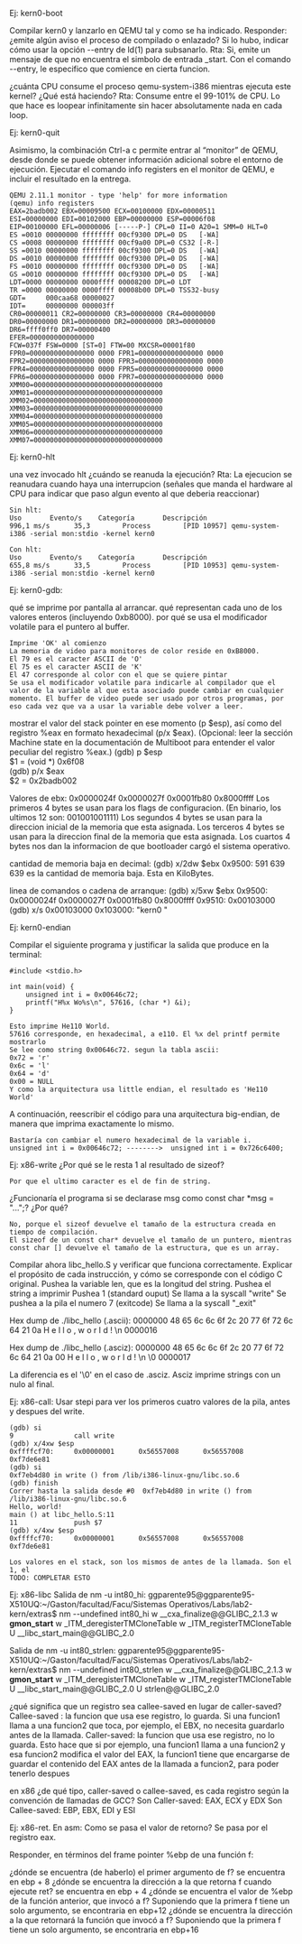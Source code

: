Ej: kern0-boot

Compilar kern0 y lanzarlo en QEMU tal y como se ha indicado. Responder:
¿emite algún aviso el proceso de compilado o enlazado? Si lo hubo, indicar cómo usar la opción --entry de ld(1) para subsanarlo.
    Rta: Si, emite un mensaje de que no encuentra el simbolo de entrada _start. Con el comando --entry, le especifico que comience en cierta funcion.

¿cuánta CPU consume el proceso qemu-system-i386 mientras ejecuta este kernel? ¿Qué está haciendo?
    Rta: Consume entre el 99-101% de CPU. Lo que hace es loopear infinitamente sin hacer absolutamente nada en cada loop.



Ej: kern0-quit

Asimismo, la combinación Ctrl-a c permite entrar al “monitor” de QEMU, desde donde se puede obtener información adicional sobre el entorno de ejecución. Ejecutar el comando info registers en el monitor de QEMU, e incluir el resultado en la entrega.

    QEMU 2.11.1 monitor - type 'help' for more information
    (qemu) info registers
    EAX=2badb002 EBX=00009500 ECX=00100000 EDX=00000511
    ESI=00000000 EDI=00102000 EBP=00000000 ESP=00006f08
    EIP=00100000 EFL=00000006 [-----P-] CPL=0 II=0 A20=1 SMM=0 HLT=0
    ES =0010 00000000 ffffffff 00cf9300 DPL=0 DS   [-WA]
    CS =0008 00000000 ffffffff 00cf9a00 DPL=0 CS32 [-R-]
    SS =0010 00000000 ffffffff 00cf9300 DPL=0 DS   [-WA]
    DS =0010 00000000 ffffffff 00cf9300 DPL=0 DS   [-WA]
    FS =0010 00000000 ffffffff 00cf9300 DPL=0 DS   [-WA]
    GS =0010 00000000 ffffffff 00cf9300 DPL=0 DS   [-WA]
    LDT=0000 00000000 0000ffff 00008200 DPL=0 LDT
    TR =0000 00000000 0000ffff 00008b00 DPL=0 TSS32-busy
    GDT=     000caa68 00000027
    IDT=     00000000 000003ff
    CR0=00000011 CR2=00000000 CR3=00000000 CR4=00000000
    DR0=00000000 DR1=00000000 DR2=00000000 DR3=00000000
    DR6=ffff0ff0 DR7=00000400
    EFER=0000000000000000
    FCW=037f FSW=0000 [ST=0] FTW=00 MXCSR=00001f80
    FPR0=0000000000000000 0000 FPR1=0000000000000000 0000
    FPR2=0000000000000000 0000 FPR3=0000000000000000 0000
    FPR4=0000000000000000 0000 FPR5=0000000000000000 0000
    FPR6=0000000000000000 0000 FPR7=0000000000000000 0000
    XMM00=00000000000000000000000000000000 XMM01=00000000000000000000000000000000
    XMM02=00000000000000000000000000000000 XMM03=00000000000000000000000000000000
    XMM04=00000000000000000000000000000000 XMM05=00000000000000000000000000000000
    XMM06=00000000000000000000000000000000 XMM07=00000000000000000000000000000000




Ej: kern0-hlt

una vez invocado hlt ¿cuándo se reanuda la ejecución?
    Rta: La ejecucion se reanudara cuando haya una interrupcion (señales que manda el hardware al CPU para indicar que paso algun evento al que deberia reaccionar)


    Sin hlt:
    Uso       Evento/s    Categoría       Descripción
    996,1 ms/s      35,3        Process        [PID 10957] qemu-system-i386 -serial mon:stdio -kernel kern0

    Con hlt:
    Uso       Evento/s    Categoría       Descripción
    655,8 ms/s      33,5        Process        [PID 10953] qemu-system-i386 -serial mon:stdio -kernel kern0




Ej: kern0-gdb:


qué se imprime por pantalla al arrancar.
qué representan cada uno de los valores enteros (incluyendo 0xb8000).
por qué se usa el modificador volatile para el puntero al buffer.

    Imprime 'OK' al comienzo
    La memoria de video para monitores de color reside en 0xB8000.
    El 79 es el caracter ASCII de 'O'
    El 75 es el caracter ASCII de 'K'
    El 47 corresponde al color con el que se quiere pintar
    Se usa el modificador volatile para indicarle al compilador que el valor de la variable al que esta asociado puede cambiar en cualquier momento. El buffer de video puede ser usado por otros programas, por eso cada vez que va a usar la variable debe volver a leer.

mostrar el valor del stack pointer en ese momento (p $esp), así como del registro %eax en formato hexadecimal (p/x $eax). (Opcional: leer la sección Machine state en la documentación de Multiboot para entender el valor peculiar del registro %eax.)
    (gdb) p $esp                                                                                                                                                
    $1 = (void *) 0x6f08                                                                                                                                        
    (gdb) p/x $eax                                                                                                                                             
    $2 = 0x2badb002

Valores de ebx:
    0x0000024f      0x0000027f      0x0001fb80      0x8000ffff
    Los primeros 4 bytes se usan para los flags de configuracion. (En binario, los ultimos 12 son: 001001001111)
    Los segundos 4 bytes se usan para la direccion inicial de la memoria que esta asignada.
    Los terceros 4 bytes se usan para la direccion final de la memoria que esta asignada.
    Los cuartos 4 bytes nos dan la informacion de que bootloader cargó el sistema operativo.

cantidad de memoria baja en decimal:
    (gdb) x/2dw $ebx
    0x9500: 591     639 
    639 es la cantidad de memoria baja. Esta en KiloBytes.

linea de comandos o cadena de arranque:
    (gdb) x/5xw $ebx
    0x9500: 0x0000024f      0x0000027f      0x0001fb80      0x8000ffff
    0x9510: 0x00103000
    (gdb) x/s 0x00103000
    0x103000:       "kern0 "



Ej: kern0-endian

Compilar el siguiente programa y justificar la salida que produce en la terminal:

    #include <stdio.h>

    int main(void) {
        unsigned int i = 0x00646c72;
        printf("H%x Wo%s\n", 57616, (char *) &i);
    }

    Esto imprime He110 World.
    57616 corresponde, en hexadecimal, a e110. El %x del printf permite mostrarlo
    Se lee como string 0x00646c72. segun la tabla ascii:
    0x72 = 'r'
    0x6c = 'l'
    0x64 = 'd'
    0x00 = NULL
    Y como la arquitectura usa little endian, el resultado es 'He110 World'

A continuación, reescribir el código para una arquitectura big-endian, de manera que imprima exactamente lo mismo.

    Bastaría con cambiar el numero hexadecimal de la variable i.
    unsigned int i = 0x00646c72; -------->  unsigned int i = 0x726c6400;



Ej: x86-write
¿Por qué se le resta 1 al resultado de sizeof?

    Por que el ultimo caracter es el de fin de string.

¿Funcionaría el programa si se declarase msg como const char *msg = "...";? ¿Por qué?

    No, porque el sizeof devuelve el tamaño de la estructura creada en tiempo de compilación.
    El sizeof de un const char* devuelve el tamaño de un puntero, mientras const char [] devuelve el tamaño de la estructura, que es un array.

Compilar ahora libc_hello.S y verificar que funciona correctamente. Explicar el propósito de cada instrucción, y cómo se corresponde con el código C original.
    Pushea la variable len, que es la longitud del string.
    Pushea el string a imprimir
    Pushea 1 (standard ouput)
    Se llama a la syscall "write"
    Se pushea a la pila el numero 7 (exitcode)
    Se llama a la syscall "_exit"

Hex dump de ./libc_hello (.ascii):
0000000  48  65  6c  6c  6f  2c  20  77  6f  72  6c  64  21  0a
          H   e   l   l   o   ,       w   o   r   l   d   !  \n
0000016

Hex dump de ./libc_hello (.asciz):
0000000  48  65  6c  6c  6f  2c  20  77  6f  72  6c  64  21  0a  00
          H   e   l   l   o   ,       w   o   r   l   d   !  \n  \0
0000017

La diferencia es el '\0' en el caso de .asciz. Asciz imprime strings con un nulo al final.


Ej: x86-call:
Usar stepi para ver los primeros cuatro valores de la pila, antes y despues del write.

    (gdb) si
    9               call write
    (gdb) x/4xw $esp
    0xffffcf70:     0x00000001      0x56557008      0x56557008      0xf7de6e81
    (gdb) si
    0xf7eb4d80 in write () from /lib/i386-linux-gnu/libc.so.6
    (gdb) finish
    Correr hasta la salida desde #0  0xf7eb4d80 in write () from /lib/i386-linux-gnu/libc.so.6
    Hello, world!
    main () at libc_hello.S:11
    11              push $7
    (gdb) x/4xw $esp
    0xffffcf70:     0x00000001      0x56557008      0x56557008      0xf7de6e81

    Los valores en el stack, son los mismos de antes de la llamada. Son el 1, el 
    TODO: COMPLETAR ESTO




Ej: x86-libc
Salida de nm -u int80_hi:
    ggparente95@ggparente95-X510UQ:~/Gaston/facultad/Facu/Sistemas Operativos/Labs/lab2-kern/extras$ nm --undefined int80_hi
         w __cxa_finalize@@GLIBC_2.1.3
         w __gmon_start__
         w _ITM_deregisterTMCloneTable
         w _ITM_registerTMCloneTable
         U __libc_start_main@@GLIBC_2.0

Salida de nm -u int80_strlen:
    ggparente95@ggparente95-X510UQ:~/Gaston/facultad/Facu/Sistemas Operativos/Labs/lab2-kern/extras$ nm --undefined int80_strlen
         w __cxa_finalize@@GLIBC_2.1.3
         w __gmon_start__
         w _ITM_deregisterTMCloneTable
         w _ITM_registerTMCloneTable
         U __libc_start_main@@GLIBC_2.0
         U strlen@@GLIBC_2.0


¿qué significa que un registro sea callee-saved en lugar de caller-saved?
    Callee-saved : la funcion que usa ese registro, lo guarda. Si una funcion1 llama a una funcion2 que toca, por ejemplo, el EBX, no necesita guardarlo antes de la llamada.
    Caller-saved: la funcion que usa ese registro, no lo guarda. Esto hace que si por ejemplo, una funcion1 llama a una funcion2 y esa funcion2 modifica el valor del EAX, la funcion1 tiene que encargarse de guardar el contenido del EAX antes de la llamada a funcion2, para poder tenerlo despues

en x86 ¿de qué tipo, caller-saved o callee-saved, es cada registro según la convención de llamadas de GCC?
    Son Caller-saved: EAX, ECX y EDX
    Son Callee-saved: EBP, EBX, EDI y ESI




Ej: x86-ret.
En asm: Como se pasa el valor de retorno?
    Se pasa por el registro eax.

Responder, en términos del frame pointer %ebp de una función f:

¿dónde se encuentra (de haberlo) el primer argumento de f?
se encuentra en ebp + 8
¿dónde se encuentra la dirección a la que retorna f cuando ejecute ret?
se encuentra en ebp + 4
¿dónde se encuentra el valor de %ebp de la función anterior, que invocó a f?
Suponiendo que la primera f tiene un solo argumento, se encontraria en ebp+12
¿dónde se encuentra la dirección a la que retornará la función que invocó a f?
Suponiendo que la primera f tiene un solo argumento, se encontraria en ebp+16

